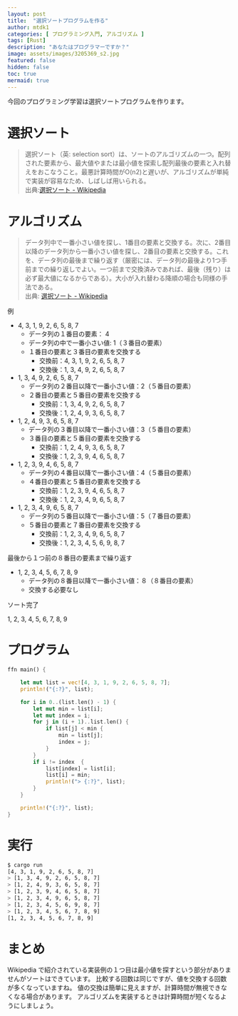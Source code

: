 ```yaml
---
layout: post
title:  "選択ソートプログラムを作る"
author: mtdk1
categories: [ プログラミング入門, アルゴリズム ]
tags: [Rust]
description: "あなたはプログラマーですか？"
image: assets/images/3205369_s2.jpg
featured: false
hidden: false
toc: true
mermaid: true
---
```


今回のプログラミング学習は選択ソートプログラムを作ります。

# 選択ソート

> 選択ソート（英: selection sort）は、ソートのアルゴリズムの一つ。配列された要素から、最大値やまたは最小値を探索し配列最後の要素と入れ替えをおこなうこと。最悪計算時間がO(n2)と遅いが、アルゴリズムが単純で実装が容易なため、しばしば用いられる。<br>
出典:[選択ソート - Wikipedia](https://ja.wikipedia.org/wiki/%E9%81%B8%E6%8A%9E%E3%82%BD%E3%83%BC%E3%83%88#:~:text=%E9%81%B8%E6%8A%9E%E3%82%BD%E3%83%BC%E3%83%88%EF%BC%88%E8%8B%B1%3A%20selection%20sort,%E3%81%AA%E3%81%9F%E3%82%81%E3%80%81%E3%81%97%E3%81%B0%E3%81%97%E3%81%B0%E7%94%A8%E3%81%84%E3%82%89%E3%82%8C%E3%82%8B%E3%80%82)

# アルゴリズム

> データ列中で一番小さい値を探し、1番目の要素と交換する。次に、2番目以降のデータ列から一番小さい値を探し、2番目の要素と交換する。これを、データ列の最後まで繰り返す（厳密には、データ列の最後より1つ手前までの繰り返しでよい。一つ前まで交換済みであれば、最後（残り）は必ず最大値になるからである）。大小が入れ替わる降順の場合も同様の手法である。<br>
> 出典: [選択ソート - Wikipedia](https://ja.wikipedia.org/wiki/%E9%81%B8%E6%8A%9E%E3%82%BD%E3%83%BC%E3%83%88])

例

- 4, 3, 1, 9, 2, 6, 5, 8, 7
  - データ列の１番目の要素： 4
  - データ列の中で一番小さい値: 1（３番目の要素）
  - １番目の要素と３番目の要素を交換する
    - 交換前：4, 3, 1, 9, 2, 6, 5, 8, 7
    - 交換後：1, 3, 4, 9, 2, 6, 5, 8, 7
- 1, 3, 4, 9, 2, 6, 5, 8, 7
  - データ列の２番目以降で一番小さい値：2（５番目の要素）
  - ２番目の要素と５番目の要素を交換する
    - 交換前：1, 3, 4, 9, 2, 6, 5, 8, 7
    - 交換後：1, 2, 4, 9, 3, 6, 5, 8, 7
- 1, 2, 4, 9, 3, 6, 5, 8, 7
  - データ列の３番目以降で一番小さい値：3（５番目の要素）
  - ３番目の要素と５番目の要素を交換する
    - 交換前：1, 2, 4, 9, 3, 6, 5, 8, 7
    - 交換後：1, 2, 3, 9, 4, 6, 5, 8, 7
- 1, 2, 3, 9, 4, 6, 5, 8, 7
  - データ列の４番目以降で一番小さい値：4（５番目の要素）
  - ４番目の要素と５番目の要素を交換する
    - 交換前：1, 2, 3, 9, 4, 6, 5, 8, 7
    - 交換後：1, 2, 3, 4, 9, 6, 5, 8, 7
- 1, 2, 3, 4, 9, 6, 5, 8, 7
  - データ列の５番目以降で一番小さい値：5（７番目の要素）
  - ５番目の要素と７番目の要素を交換する
    - 交換前：1, 2, 3, 4, 9, 6, 5, 8, 7
    - 交換後：1, 2, 3, 4, 5, 6, 9, 8, 7


最後から１つ前の８番目の要素まで繰り返す

- 1, 2, 3, 4, 5, 6, 7, 8, 9
  - データ列の８番目以降で一番小さい値：８（８番目の要素）
  - 交換する必要なし

ソート完了

1, 2, 3, 4, 5, 6, 7, 8, 9



# プログラム

```rust
ffn main() {

    let mut list = vec![4, 3, 1, 9, 2, 6, 5, 8, 7];
    println!("{:?}", list);

    for i in 0..(list.len() - 1) {
        let mut min = list[i];
        let mut index = i;
        for j in (i + 1)..list.len() {
            if list[j] < min {
                min = list[j];
                index = j;
            }
        }
        if i != index  {
            list[index] = list[i];
            list[i] = min;
            println!("> {:?}", list);
        }
    }

    println!("{:?}", list);   
}
```


# 実行

```bash
$ cargo run
[4, 3, 1, 9, 2, 6, 5, 8, 7]
> [1, 3, 4, 9, 2, 6, 5, 8, 7]
> [1, 2, 4, 9, 3, 6, 5, 8, 7]
> [1, 2, 3, 9, 4, 6, 5, 8, 7]
> [1, 2, 3, 4, 9, 6, 5, 8, 7]
> [1, 2, 3, 4, 5, 6, 9, 8, 7]
> [1, 2, 3, 4, 5, 6, 7, 8, 9]
[1, 2, 3, 4, 5, 6, 7, 8, 9]
```

# まとめ

Wikipedia で紹介されている実装例の１つ目は最小値を探すという部分がありませんがソートはできています。
比較する回数は同じですが、値を交換する回数が多くなっていますね。
値の交換は簡単に見えますが、計算時間が無視できなくなる場合があります。
アルゴリズムを実装するときは計算時間が短くなるようにしましょう。